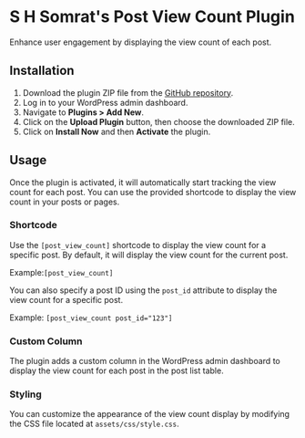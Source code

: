 # S H Somrat's Post View Count Plugin

Enhance user engagement by displaying the view count of each post.

## Installation

1. Download the plugin ZIP file from the [GitHub repository](https://github.com/shsomrat/shsomrat-SHS_Post_View_count_WP_Plugin).
2. Log in to your WordPress admin dashboard.
3. Navigate to **Plugins > Add New**.
4. Click on the **Upload Plugin** button, then choose the downloaded ZIP file.
5. Click on **Install Now** and then **Activate** the plugin.

## Usage

Once the plugin is activated, it will automatically start tracking the view count for each post. You can use the provided shortcode to display the view count in your posts or pages.

### Shortcode

Use the `[post_view_count]` shortcode to display the view count for a specific post. By default, it will display the view count for the current post.

Example:```[post_view_count]```


You can also specify a post ID using the `post_id` attribute to display the view count for a specific post.

Example:
```[post_view_count post_id="123"]```


### Custom Column

The plugin adds a custom column in the WordPress admin dashboard to display the view count for each post in the post list table.

### Styling

You can customize the appearance of the view count display by modifying the CSS file located at `assets/css/style.css`.
